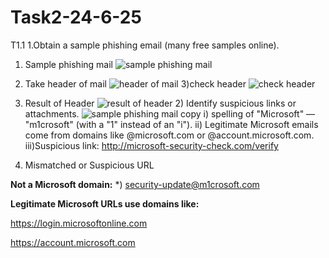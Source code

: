 # Task2-24-6-25
T1.1 1.Obtain a sample phishing email (many free samples online).
1) Sample phishing mail
   ![sample phishing mail](https://github.com/user-attachments/assets/578a0bb4-8d85-493f-b4de-06b65ae57300)

2) Take header of mail
   ![header of mail](https://github.com/user-attachments/assets/ade14928-d5de-479c-a746-9dbac906dcb3)
3)check header
![check header](https://github.com/user-attachments/assets/199e369a-1aa2-4b65-82f3-c75a6613d92d)

4) Result of Header
   ![result of header](https://github.com/user-attachments/assets/77a1fce9-aaf2-4558-9938-55f1d367311e)
   2) Identify suspicious links or attachments.
      ![sample phishing mail copy](https://github.com/user-attachments/assets/cbf57c62-75c5-464b-8381-2f346a7e62c0)
i)  spelling of "Microsoft" — "m1crosoft" (with a "1" instead of an "i").
ii) Legitimate Microsoft emails come from domains like @microsoft.com or @account.microsoft.com.      
iii)Suspicious link:
http://microsoft-security-check.com/verify
6) Mismatched or Suspicious URL
   
**Not a Microsoft domain:**
*) security-update@m1crosoft.com

**Legitimate Microsoft URLs use domains like:**

https://login.microsoftonline.com

https://account.microsoft.com
